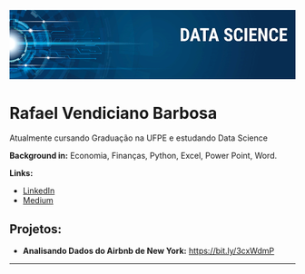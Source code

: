 

<p align="center">
  <img src="banner.png" >
</p>

# Rafael Vendiciano Barbosa

Atualmente cursando Graduação na UFPE e estudando Data Science

**Background in:** Economia, Finanças, Python, Excel, Power Point, Word.

**Links:**
* [LinkedIn](https://www.linkedin.com/in/rafael-barbosa-a5767a186/)
* [Medium](https://medium.com/@rafaelvendiciano)


## Projetos:
* **Analisando Dados do Airbnb de New York:** https://bit.ly/3cxWdmP


---

